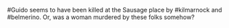 #Guido seems to have been killed at the Sausage place by #kilmarnock and #belmerino. Or, was a woman murdered by these folks somehow?
